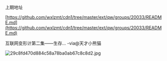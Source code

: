 上期地址

[https://github.com/wxlzmt/cdn1/tree/master/ext/qw/groups/20033/README.md](https://github.com/wxlzmt/cdn1/tree/master/ext/qw/groups/20033/README.md)

互联网变形计第二集——生存... -via@天才小熊猫

![29c8fd470d884c58a78ba0ab67c8c8d2.jpg](https://wxlzmt.github.io/cdn1/ext/qw/groups/20034/29c8fd470d884c58a78ba0ab67c8c8d2.jpg)

